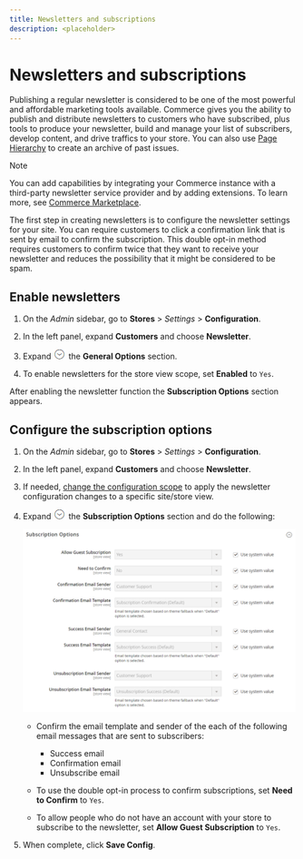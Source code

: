 ```yaml
---
title: Newsletters and subscriptions
description: <placeholder>
---
```

# Newsletters and subscriptions

Publishing a regular newsletter is considered to be one of the most powerful and affordable marketing tools available. Commerce gives you the ability to publish and distribute newsletters to customers who have subscribed, plus tools to produce your newsletter, build and manage your list of subscribers, develop content, and drive traffics to your store. You can also use [Page Hierarchy](../content-design/page-hierarchy.md) to create an archive of past issues.

>[!NOTE]
>
>You can add capabilities by integrating your Commerce instance with a third-party newsletter service provider and by adding extensions. To learn more, see [Commerce Marketplace](../getting-started/commerce-marketplace.md).

The first step in creating newsletters is to configure the newsletter settings for your site. You can require customers to click a confirmation link that is sent by email to confirm the subscription. This double opt-in method requires customers to confirm twice that they want to receive your newsletter and reduces the possibility that it might be considered to be spam.

## Enable newsletters

1. On the _Admin_ sidebar, go to **Stores** > _Settings_ > **Configuration**.

1. In the left panel, expand **Customers** and choose **Newsletter**.

1. Expand ![Expansion selector](../assets/icon-display-expand.png) the **General Options** section.

1. To enable newsletters for the store view scope, set **Enabled** to `Yes`.

After enabling the newsletter function the **Subscription Options** section appears.

## Configure the subscription options

1. On the _Admin_ sidebar, go to **Stores** > _Settings_ > **Configuration**.

1. In the left panel, expand **Customers** and choose **Newsletter**.

1. If needed, [change the configuration scope](../getting-started/websites-stores-views.md#scope-settings) to apply the newsletter configuration changes to a specific site/store view.

1. Expand ![Expansion selector](../assets/icon-display-expand.png) the **Subscription Options** section and do the following:

   ![Customers configuration - newsletter subscriptions](../configuration-reference/customers/assets/newsletter-subscription-options.png)<!-- zoom -->

   - Confirm the email template and sender of the each of the following email messages that are sent to subscribers:

      - Success email
      - Confirmation email
      - Unsubscribe email

   - To use the double opt-in process to confirm subscriptions, set **Need to Confirm** to `Yes`.

   - To allow people who do not have an account with your store to subscribe to the newsletter, set **Allow Guest Subscription** to `Yes`.

1. When complete, click **Save Config**.
